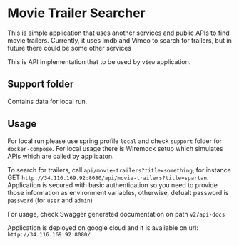 # Movie Trailer Searcher
This is simple application that uses another services and public APIs to find movie trailers.
Currently, it uses Imdb and Vimeo to search for trailers, but in future there could be some other services

This is API implementation that to be used by `view` application.

## Support folder
Contains data for local run.

## Usage
For local run please use spring profile `local` and check `support` folder for `docker-compose`. For local usage there is Wiremock setup which simulates APIs which are called by applicaton.

To search for trailers, call `api/movie-trailers?title=something`, for instance GET `http://34.116.169.92:8080/api/movie-trailers?title=spartan`. Application is secured with basic authentication so you need to provide those information as environment variables, otherwise, defualt password is `password` (for `user` and `admin`)

For usage, check Swagger generated documentation on path `v2/api-docs`

Application is deployed on google cloud and it is avaliable on url: `http://34.116.169.92:8080/`
